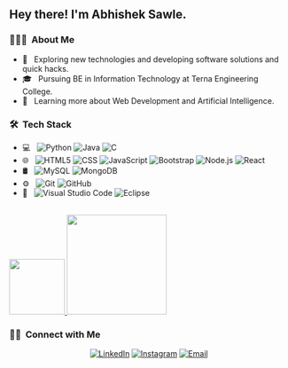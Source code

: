 <h2> Hey there! I'm Abhishek Sawle.</h2>

<h3> 👨🏻‍💻 &nbsp;About Me </h3>

- 🤔 &nbsp; Exploring new technologies and developing software solutions and quick hacks.
- 🎓 &nbsp; Pursuing BE in Information Technology at Terna Engineering College.
- 🌱 &nbsp; Learning more about Web Development and Artificial Intelligence.

<h3> 🛠 &nbsp;Tech Stack</h3>

- 💻 &nbsp;
  ![Python](https://img.shields.io/badge/-Python-333333?style=flat&logo=python)
  ![Java](https://img.shields.io/badge/-Java-333333?style=flat&logo=Java&logoColor=007396)
  ![C](https://img.shields.io/badge/-C-333333?style=flat&logo=C%2B%2B&logoColor=00599C)
- 🌐 &nbsp;
  ![HTML5](https://img.shields.io/badge/-HTML5-333333?style=flat&logo=HTML5)
  ![CSS](https://img.shields.io/badge/-CSS-333333?style=flat&logo=CSS3&logoColor=1572B6)
  ![JavaScript](https://img.shields.io/badge/-JavaScript-333333?style=flat&logo=javascript)
  ![Bootstrap](https://img.shields.io/badge/-Bootstrap-333333?style=flat&logo=bootstrap&logoColor=563D7C)
  ![Node.js](https://img.shields.io/badge/-Node.js-333333?style=flat&logo=node.js)
  ![React](https://img.shields.io/badge/-React-333333?style=flat&logo=react)
- 🛢 &nbsp;
  ![MySQL](https://img.shields.io/badge/-MySQL-333333?style=flat&logo=mysql)
  ![MongoDB](https://img.shields.io/badge/-MongoDB-333333?style=flat&logo=mongodb)
- ⚙️ &nbsp;
  ![Git](https://img.shields.io/badge/-Git-333333?style=flat&logo=git)
  ![GitHub](https://img.shields.io/badge/-GitHub-333333?style=flat&logo=github)
- 🔧 &nbsp;
  ![Visual Studio Code](https://img.shields.io/badge/-Visual%20Studio%20Code-333333?style=flat&logo=visual-studio-code&logoColor=007ACC)
  ![Eclipse](https://img.shields.io/badge/-Eclipse-333333?style=flat&logo=eclipse-ide&logoColor=2C2255)

<br/>

<a href="https://github.com/mrabhi013">
  <img height="100em" src="https://github-readme-stats.vercel.app/api?username=mrabhi013&theme=buefy&show_icons=true" />
  <img height="180em" src="https://github-readme-stats.vercel.app/api/top-langs/?username=mrabhi013&theme=buefy&layout=compact" />
</a>

<br/>

<h3> 🤝🏻 &nbsp;Connect with Me </h3>

<p align="center">
<a href="https://www.linkedin.com/in/abhishek-sawle-70b25a215/"><img alt="LinkedIn" src="https://img.shields.io/badge/LinkedIn-Abhishek%20Sawle-blue?style=flat-square&logo=linkedin"></a>
<a href="https://www.instagram.com/mr.abhi.013/"><img alt="Instagram" src="https://img.shields.io/badge/Instagram-mr.abhi.013-blue?style=flat-square&logo=instagram"></a>
<a href="abhisheksawle009@gmail.com"><img alt="Email" src="https://img.shields.io/badge/Email-abhisheksawle009@gmail.com-blue?style=flat-square&logo=gmail"></a>
</p>

